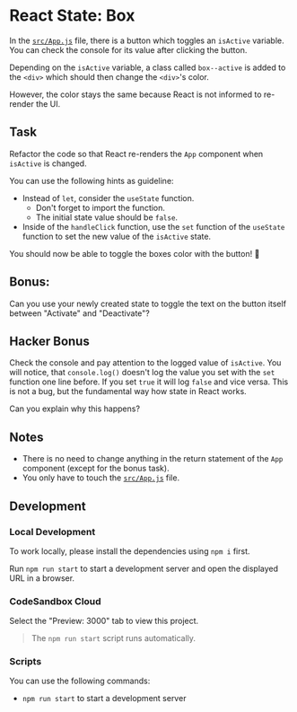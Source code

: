 # React State: Box

In the [`src/App.js`](./src/App.js) file, there is a button which toggles an `isActive` variable. You can check the console for its value after clicking the button.

Depending on the `isActive` variable, a class called `box--active` is added to the `<div>` which should then change the `<div>`'s color.

However, the color stays the same because React is not informed to re-render the UI.

## Task

Refactor the code so that React re-renders the `App` component when `isActive` is changed.

You can use the following hints as guideline:

- Instead of `let`, consider the `useState` function.
  - Don't forget to import the function.
  - The initial state value should be `false`.
- Inside of the `handleClick` function, use the `set` function of the `useState` function to set the new value of the `isActive` state.

You should now be able to toggle the boxes color with the button! 🎉

## Bonus:

Can you use your newly created state to toggle the text on the button itself between "Activate" and "Deactivate"?

## Hacker Bonus

Check the console and pay attention to the logged value of `isActive`. You will notice, that `console.log()` doesn't log the value you set with the `set` function one line before. If you set `true` it will log `false` and vice versa. This is not a bug, but the fundamental way how state in React works.

Can you explain why this happens?

## Notes

- There is no need to change anything in the return statement of the `App` component (except for the bonus task).
- You only have to touch the [`src/App.js`](./src/App.js) file.

## Development

### Local Development

To work locally, please install the dependencies using `npm i` first.

Run `npm run start` to start a development server and open the displayed URL in a browser.

### CodeSandbox Cloud

Select the "Preview: 3000" tab to view this project.

> The `npm run start` script runs automatically.

### Scripts

You can use the following commands:

- `npm run start` to start a development server
